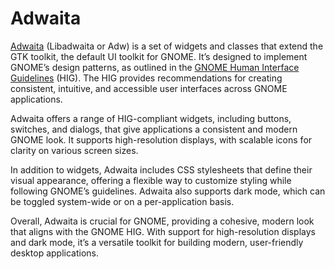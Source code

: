 # Adwaita

[Adwaita](https://gnome.pages.gitlab.gnome.org/libadwaita/) (Libadwaita or Adw) is a set of widgets and classes that
extend the GTK toolkit, the default UI toolkit for GNOME. It’s designed to implement GNOME’s design patterns, as
outlined in the [GNOME Human Interface Guidelines](https://developer.gnome.org/hig/) (HIG). The HIG provides
recommendations for creating consistent, intuitive, and accessible user interfaces across GNOME applications.

Adwaita offers a range of HIG-compliant widgets, including buttons, switches, and dialogs, that give applications a
consistent and modern GNOME look. It supports high-resolution displays, with scalable icons for clarity on various
screen sizes.

In addition to widgets, Adwaita includes CSS stylesheets that define their visual appearance, offering a flexible way to
customize styling while following GNOME’s guidelines. Adwaita also supports dark mode, which can be toggled system-wide
or on a per-application basis.

Overall, Adwaita is crucial for GNOME, providing a cohesive, modern look that aligns with the GNOME HIG. With support
for high-resolution displays and dark mode, it’s a versatile toolkit for building modern, user-friendly desktop
applications.
